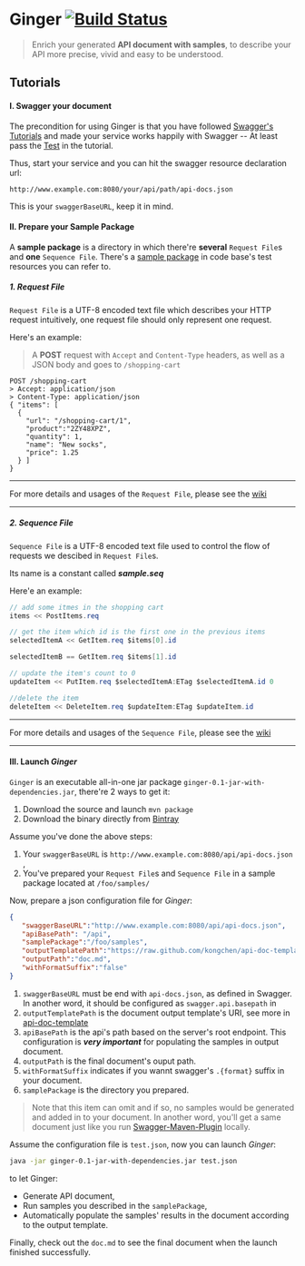 # Ginger [![Build Status](https://travis-ci.org/kongchen/ginger.png)](https://travis-ci.org/kongchen/ginger)

> Enrich your generated **API document with samples**, to describe your API more precise, vivid and easy to be understood.




## Tutorials

#### I. Swagger your document
The precondition for using Ginger is that you have followed [Swagger's Tutorials](https://github.com/wordnik/swagger-core/wiki/java-jax-rs) and made your service works happily with Swagger -- At least pass the [Test](https://github.com/wordnik/swagger-core/wiki/java-jax-rs#testing) in the tutorial.

Thus, start your service and you can hit the swagger resource declaration url:
```
http://www.example.com:8080/your/api/path/api-docs.json
```
This is your ```swaggerBaseURL```, keep it in mind.


#### II. Prepare your Sample Package

A **sample package** is a directory in which there're **several** ```Request File```s and **one** ```Sequence File```. 
There's a [sample package](https://github.com/kongchen/ginger/tree/master/src/test/resources/samplepack) in code base's test resources you can refer to.


##### 1. Request File
```Request File``` is a UTF-8 encoded text file which describes your HTTP request intuitively, one request file should only represent one request.

Here's an example:

> A **POST** request with ```Accept``` and ```Content-Type``` headers, as well as a JSON body and goes to ```/shopping-cart```
```
POST /shopping-cart
> Accept: application/json
> Content-Type: application/json
{ "items": [
  {
    "url": "/shopping-cart/1",
    "product":"2ZY48XPZ",
    "quantity": 1,
    "name": "New socks",
    "price": 1.25
  } ]
}
```

****
For more details and usages of the `Request File`, please see the [wiki](https://github.com/kongchen/ginger/wiki/Request-File)
****

##### 2. Sequence File

```Sequence File``` is a UTF-8 encoded text file used to control the flow of requests we descibed in ```Request File```s. 

Its name is a constant called ***sample.seq***

Here'e an example:
```java
// add some itmes in the shopping cart
items << PostItems.req

// get the item which id is the first one in the previous items 
selectedItemA << GetItem.req $items[0].id

selectedItemB == GetItem.req $items[1].id

// update the item's count to 0
updateItem << PutItem.req $selectedItemA:ETag $selectedItemA.id 0

//delete the item
deleteItem << DeleteItem.req $updateItem:ETag $updateItem.id

```
****
For more details and usages of the `Sequence File`, please see the [wiki](https://github.com/kongchen/ginger/wiki/Sequence-File)
****

#### III. Launch *Ginger*

`Ginger` is an executable all-in-one jar package `ginger-0.1-jar-with-dependencies.jar`, there're 2 ways to get it:

1. Download the source and launch `mvn package`
2. Download the binary directly from [Bintray](http://dl.bintray.com/kongchen/generic/ginger-0.1-jar-with-dependencies.jar?direct)

Assume you've done the above steps:

1. Your `swaggerBaseURL` is `http://www.example.com:8080/api/api-docs.json` ,
2. You've prepared your `Request File`s and `Sequence File` in a sample package located at `/foo/samples/`

Now, prepare a json configuration file for *Ginger*:
```json
{
   "swaggerBaseURL":"http://www.example.com:8080/api/api-docs.json",
   "apiBasePath": "/api",
   "samplePackage":"/foo/samples",
   "outputTemplatePath":"https://raw.github.com/kongchen/api-doc-template/master/v1.1/markdown.mustache",
   "outputPath":"doc.md",
   "withFormatSuffix":"false"
}

```
1. `swaggerBaseURL` must be end with `api-docs.json`, as defined in Swagger. In another word, it should be configured as `swagger.api.basepath` in
2. `outputTemplatePath` is the document output template's URI, see more in [api-doc-template](https://github.com/kongchen/api-doc-template)
3. `apiBasePath` is the api's path based on the server's root endpoint. This configuration is ***very important*** for populating the samples in output document.
4. `outputPath` is the final document's ouput path.
5. `withFormatSuffix` indicates if you wannt swagger's `.{format}` suffix in your document.
6. `samplePackage` is the directory you prepared.
> Note that this item can omit and if so, no samples would be generated and added in to your document.
In another word, you'll get a same document just like you run [Swagger-Maven-Plugin](https://github.com/kongchen/swagger-maven-plugin) locally.

Assume the configuration file is `test.json`, now you can launch *Ginger*:
```bash
java -jar ginger-0.1-jar-with-dependencies.jar test.json
```
to let Ginger:

- Generate API document, 
- Run samples you described in the `samplePackage`, 
- Automatically populate the samples' results in the document according to the output template.

Finally, check out the `doc.md` to see the final document when the launch finished successfully.
